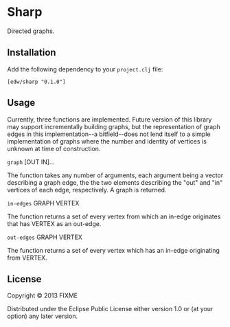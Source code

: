 # Sharp

Directed graphs.

## Installation

Add the following dependency to your `project.clj` file:

```
[edw/sharp "0.1.0"]
```

## Usage

Currently, three functions are implemented. Future version of this
library may support incrementally building graphs, but the
representation of graph edges in this implementation--a bitfield--does
not lend itself to a simple implementation of graphs where the number
and identity of vertices is unknown at time of construction.

`graph` [OUT IN]...

The function  takes any number of arguments, each argument being a vector
describing a graph edge, the the two elements describing the "out" and
"in" vertices of each edge, respectively. A graph is returned.

`in-edges` GRAPH VERTEX

The function returns a set of every vertex from which an in-edge
originates that has VERTEX as an out-edge.

`out-edges` GRAPH VERTEX

The function returns a set of every vertex which has an in-edge
originating from VERTEX.


## License

Copyright © 2013 FIXME

Distributed under the Eclipse Public License either version 1.0 or (at
your option) any later version.
